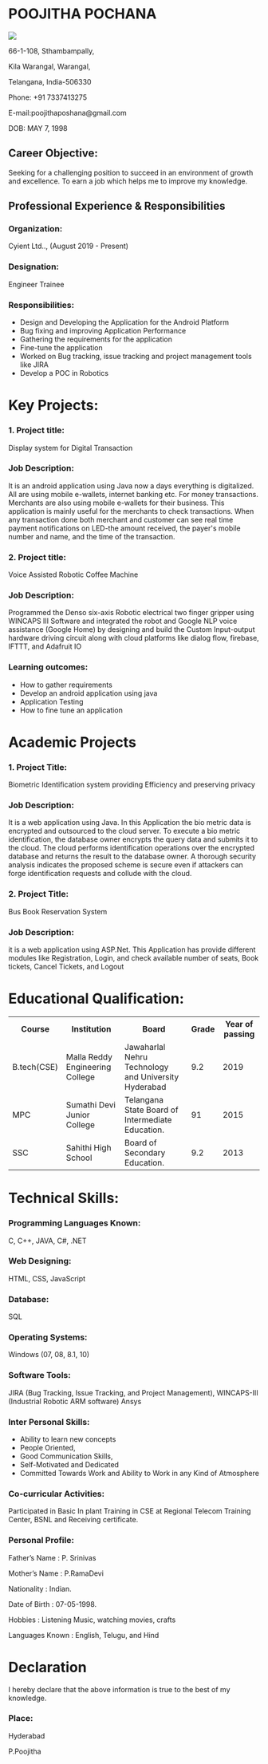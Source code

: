 <h1>POOJITHA POCHANA</h1>   
<a href="https://www.linkedin.com/feed/?trk=guest_homepage-basic_nav-header-signin">
         <img src="C:\Users\pp53615\Downloads\download.jpg">
      </a>                     
<p> 66-1-108, Sthambampally,</p>	
<p>Kila Warangal, Warangal,</p>
<p>Telangana, India-506330</p>
<p>Phone: +91 7337413275</p>
<p>E-mail:poojithaposhana@gmail.com</p>
<p>DOB: MAY 7, 1998</p>
  <h2>Career Objective:</h2>
  <p>Seeking for a challenging position to succeed in an environment of growth and excellence. To earn a job which helps me to improve my knowledge.</p>
  <h2>Professional Experience & Responsibilities </h2>
  <h3>Organization:</h3><p> Cyient Ltd.., (August 2019 - Present)</p>
  <h3>Designation:</h3><p> Engineer Trainee</p>
  <h3>Responsibilities:</h3>
  <ul>
    <li>Design and Developing the Application for the Android Platform</li>
<li>Bug fixing and improving Application Performance</li>
<li>Gathering the requirements for the application</li>
 <li>Fine-tune the application</li>
    <li>Worked on Bug tracking, issue tracking and project management tools like JIRA</li>
<li>	Develop a POC in Robotics  </li>

  </ul>
  <h1> Key Projects:</h1>

<h3>1. Project title:</h3><p> Display system for Digital Transaction</p>
<h3>Job Description: </h3><p>It is an android application using Java now a days everything is digitalized. All are using mobile e-wallets, internet banking etc. For money transactions. Merchants are also using mobile e-wallets for their business. This application is mainly useful for the merchants to check transactions. When any transaction  done both  merchant  and  customer  can  see real  time  payment  notifications  on LED-the  amount  received, the  payer's  mobile  number  and  name, and  the  time  of the transaction.</p>

<h3>2. Project title:</h3><p> Voice Assisted Robotic Coffee Machine</p>
<h3>Job Description:</h3> <p>Programmed the Denso six-axis Robotic electrical two finger gripper using WINCAPS III Software and integrated the robot and Google NLP voice assistance (Google Home) by designing and build the Custom Input-output hardware driving circuit along with cloud platforms like dialog flow, firebase, IFTTT, and Adafruit IO</p>

<h3>Learning outcomes:</h3>
<ul><li>How to gather requirements</li>
 <li>Develop an android application using java</li>
 <li>Application Testing</li>
 <li>How to fine tune an application</li></ul>
<h1>Academic Projects</h1>
<h3>1. Project Title:</h3><p> Biometric Identification system providing Efficiency and preserving privacy</p>

<h3>Job Description:</h3><p> It is a web application using Java. In this Application the bio metric data is encrypted and outsourced to the cloud server. To execute a bio metric identification, the database owner encrypts the query data and submits it to the cloud.  The cloud performs identification operations over the encrypted database and returns the result to the database owner. A thorough security analysis indicates the proposed scheme is secure even if attackers can forge identification requests and collude with the cloud.</p3>

<h3>2. Project Title:</h3><p> Bus Book Reservation System </p>

<h3>Job Description:</h3><p> it is a web application using ASP.Net. This Application has provide different modules like Registration, Login, and check available number of seats, Book tickets, Cancel Tickets, and Logout</p>

<h1>Educational Qualification:</h1>
<table>
  <th>Course</th>
  <th>Institution</th>
  <th>Board</th>
  <th>Grade</th>
  <th>Year of passing</th>
 
  <tr>
  <td> B.tech(CSE)</td>
  <td> Malla Reddy Engineering College</td>
  <td>Jawaharlal Nehru
Technology and
University
Hyderabad
</td>
  <td>9.2</td>
  <td>2019</td>
  </tr>
   <tr>
  <td> MPC</td>
  <td> Sumathi Devi Junior College
</td>
  <td>Telangana State
Board of
Intermediate
Education.
</td>
  <td>91</td>
  <td>2015</td>
  </tr>
   <tr>
  <td>SSC</td>
  <td>Sahithi High School</td>
  <td> Board of
Secondary
Education.

</td>
  <td>9.2</td>
  <td>2013</td>
  </tr>
  
  </table>
  <h1>Technical Skills:</h1>
<h3>Programming Languages Known:</h3> <p>C, C++, JAVA, C#, .NET</p>
<h3>Web Designing:</h3><p> HTML, CSS, JavaScript</p>
<h3>
Database: </h3><p>SQL</p>
<h3>Operating Systems:</h3><p> Windows (07, 08, 8.1, 10)</p>
<h3>Software Tools: </h3><p>JIRA (Bug Tracking, Issue Tracking, and Project Management), WINCAPS-III (Industrial Robotic ARM software) Ansys</p>

<h3>Inter Personal Skills:</h3>
<ul>
  <li>Ability to learn new concepts</li>
<li>People Oriented,</li>
<li>	Good Communication Skills,</li>
<li>	Self-Motivated and Dedicated</li>
<li>	Committed Towards Work and Ability to Work in any Kind of Atmosphere</li></ul>
<h3>Co-curricular Activities:</h3>
<p>	Participated in Basic In plant Training in CSE at Regional Telecom Training Center, BSNL and Receiving certificate.</p>
<h3>Personal Profile:</h3>
<p>Father’s Name	:   P. Srinivas</p>
<p>Mother’s Name	:   P.RamaDevi</p>
<p>Nationality	:    Indian.</p>
<p>Date of Birth	:	07-05-1998.</p>
<p>Hobbies	:	Listening Music, watching movies, crafts</p>
<p>Languages Known	:	English, Telugu, and Hind</p>

<h1>Declaration</h1>
<p>I hereby declare that the above information is true to the best of my knowledge.</p>
<h3>Place:</h3><p> Hyderabad</p>
<div class="horizontalgap" style="width:10px"></div>
<p>P.Poojitha</p>                                                                     

    


  
  


